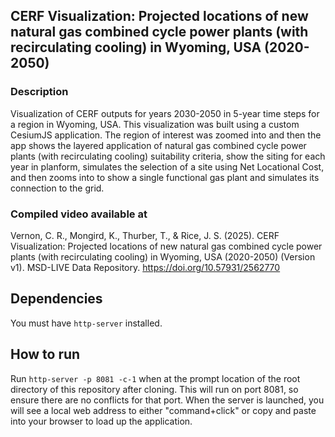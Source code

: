 ## CERF Visualization: Projected locations of new natural gas combined cycle power plants (with recirculating cooling) in Wyoming, USA (2020-2050)

### Description
Visualization of CERF outputs for years 2030-2050 in 5-year time steps for a region in Wyoming, USA.  This visualization was built using a custom CesiumJS application.  The region of interest was zoomed into and then the app shows the layered application of natural gas combined cycle power plants (with recirculating cooling) suitability criteria, show the siting for each year in planform, simulates the selection of a site using Net Locational Cost, and then zooms into to show a single functional gas plant and simulates its connection to the grid.

### Compiled video available at
Vernon, C. R., Mongird, K., Thurber, T., & Rice, J. S. (2025). CERF Visualization: Projected locations of new natural gas combined cycle power plants (with recirculating cooling) in Wyoming, USA (2020-2050) (Version v1). MSD-LIVE Data Repository. https://doi.org/10.57931/2562770


## Dependencies
You must have `http-server` installed.

## How to run
Run `http-server -p 8081 -c-1` when at the prompt location of the root directory of this repository after cloning. This will run on port 8081, so ensure there are no conflicts for that port.  When the server is launched, you will see a local web address to either "command+click" or copy and paste into your browser to load up the application.

